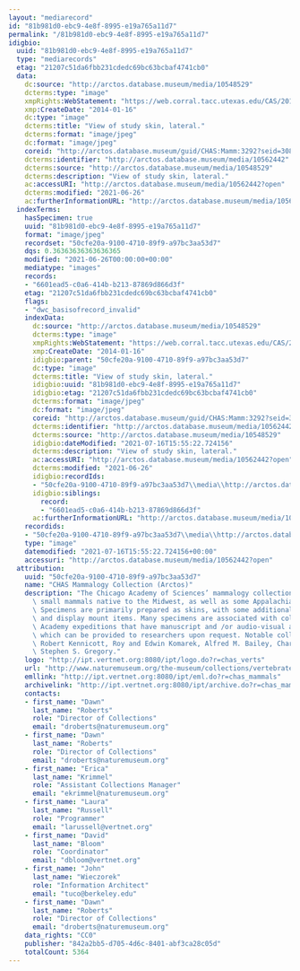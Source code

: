 ```yaml
---
layout: "mediarecord"
id: "81b981d0-ebc9-4e8f-8995-e19a765a11d7"
permalink: "/81b981d0-ebc9-4e8f-8995-e19a765a11d7"
idigbio:
  uuid: "81b981d0-ebc9-4e8f-8995-e19a765a11d7"
  type: "mediarecords"
  etag: "21207c51da6fbb231cdedc69bc63bcbaf4741cb0"
  data:
    dc:source: "http://arctos.database.museum/media/10548529"
    dcterms:type: "image"
    xmpRights:WebStatement: "https://web.corral.tacc.utexas.edu/CAS/20161217-02/jpg/chas_mamm_3292.4.jpg"
    xmp:CreateDate: "2014-01-16"
    dc:type: "image"
    dcterms:title: "View of study skin, lateral."
    dcterms:format: "image/jpeg"
    dc:format: "image/jpeg"
    coreid: "http://arctos.database.museum/guid/CHAS:Mamm:3292?seid=3088318"
    dcterms:identifier: "http://arctos.database.museum/media/10562442"
    dcterms:source: "http://arctos.database.museum/media/10548529"
    dcterms:description: "View of study skin, lateral."
    ac:accessURI: "http://arctos.database.museum/media/10562442?open"
    dcterms:modified: "2021-06-26"
    ac:furtherInformationURL: "http://arctos.database.museum/media/10562442"
  indexTerms:
    hasSpecimen: true
    uuid: "81b981d0-ebc9-4e8f-8995-e19a765a11d7"
    format: "image/jpeg"
    recordset: "50cfe20a-9100-4710-89f9-a97bc3aa53d7"
    dqs: 0.36363636363636365
    modified: "2021-06-26T00:00:00+00:00"
    mediatype: "images"
    records:
    - "6601ead5-c0a6-414b-b213-87869d866d3f"
    etag: "21207c51da6fbb231cdedc69bc63bcbaf4741cb0"
    flags:
    - "dwc_basisofrecord_invalid"
    indexData:
      dc:source: "http://arctos.database.museum/media/10548529"
      dcterms:type: "image"
      xmpRights:WebStatement: "https://web.corral.tacc.utexas.edu/CAS/20161217-02/jpg/chas_mamm_3292.4.jpg"
      xmp:CreateDate: "2014-01-16"
      idigbio:parent: "50cfe20a-9100-4710-89f9-a97bc3aa53d7"
      dc:type: "image"
      dcterms:title: "View of study skin, lateral."
      idigbio:uuid: "81b981d0-ebc9-4e8f-8995-e19a765a11d7"
      idigbio:etag: "21207c51da6fbb231cdedc69bc63bcbaf4741cb0"
      dcterms:format: "image/jpeg"
      dc:format: "image/jpeg"
      coreid: "http://arctos.database.museum/guid/CHAS:Mamm:3292?seid=3088318"
      dcterms:identifier: "http://arctos.database.museum/media/10562442"
      dcterms:source: "http://arctos.database.museum/media/10548529"
      idigbio:dateModified: "2021-07-16T15:55:22.724156"
      dcterms:description: "View of study skin, lateral."
      ac:accessURI: "http://arctos.database.museum/media/10562442?open"
      dcterms:modified: "2021-06-26"
      idigbio:recordIds:
      - "50cfe20a-9100-4710-89f9-a97bc3aa53d7\\media\\http://arctos.database.museum/media/10562442"
      idigbio:siblings:
        record:
        - "6601ead5-c0a6-414b-b213-87869d866d3f"
      ac:furtherInformationURL: "http://arctos.database.museum/media/10562442"
    recordids:
    - "50cfe20a-9100-4710-89f9-a97bc3aa53d7\\media\\http://arctos.database.museum/media/10562442"
    type: "image"
    datemodified: "2021-07-16T15:55:22.724156+00:00"
    accessuri: "http://arctos.database.museum/media/10562442?open"
  attribution:
    uuid: "50cfe20a-9100-4710-89f9-a97bc3aa53d7"
    name: "CHAS Mammalogy Collection (Arctos)"
    description: "The Chicago Academy of Sciences’ mammalogy collection contains mostly\
      \ small mammals native to the Midwest, as well as some Appalachian species.\
      \ Specimens are primarily prepared as skins, with some additional osteological\
      \ and display mount items. Many specimens are associated with collectors or\
      \ Academy expeditions that have manuscript and /or audio-visual archival material,\
      \ which can be provided to researchers upon request. Notable collectors include\
      \ Robert Kennicott, Roy and Edwin Komarek, Alfred M. Bailey, Charles D. Brower,\
      \ Stephen S. Gregory."
    logo: "http://ipt.vertnet.org:8080/ipt/logo.do?r=chas_verts"
    url: "http://www.naturemuseum.org/the-museum/collections/vertebrates"
    emllink: "http://ipt.vertnet.org:8080/ipt/eml.do?r=chas_mammals"
    archivelink: "http://ipt.vertnet.org:8080/ipt/archive.do?r=chas_mammals"
    contacts:
    - first_name: "Dawn"
      last_name: "Roberts"
      role: "Director of Collections"
      email: "droberts@naturemuseum.org"
    - first_name: "Dawn"
      last_name: "Roberts"
      role: "Director of Collections"
      email: "droberts@naturemuseum.org"
    - first_name: "Erica"
      last_name: "Krimmel"
      role: "Assistant Collections Manager"
      email: "ekrimmel@naturemuseum.org"
    - first_name: "Laura"
      last_name: "Russell"
      role: "Programmer"
      email: "larussell@vertnet.org"
    - first_name: "David"
      last_name: "Bloom"
      role: "Coordinator"
      email: "dbloom@vertnet.org"
    - first_name: "John"
      last_name: "Wieczorek"
      role: "Information Architect"
      email: "tuco@berkeley.edu"
    - first_name: "Dawn"
      last_name: "Roberts"
      role: "Director of Collections"
      email: "droberts@naturemuseum.org"
    data_rights: "CC0"
    publisher: "842a2bb5-d705-4d6c-8401-abf3ca28c05d"
    totalCount: 5364
---
```

